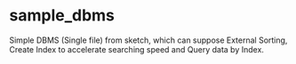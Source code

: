 # sample_dbms
Simple DBMS (Single file) from sketch, which can suppose External Sorting, Create Index to accelerate searching speed and Query data by Index.
